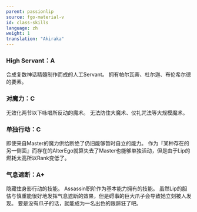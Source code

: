 ```yaml
---
parent: passionlip
source: fgo-material-v
id: class-skills
language: zh
weight: 1
translation: "Akiraka"
---
```


### High Servant：A

合成复数神话精髓制作而成的人工Servant。
拥有帕尔瓦蒂、杜尔迦、布伦希尔德的要素。

### 对魔力：C

无效化两节以下咏唱所反动的魔术。
无法防住大魔术、仪礼咒法等大规模魔术。

### 单独行动：C

即使来自Master的魔力供给断绝了仍旧能够暂时自立的能力。
作为『某种存在的另一侧面』而存在的AlterEgo就算失去了Master也能够单独活动，但是由于Lip的燃耗太高所以Rank变低了。

### 气息遮断：A+

隐藏住身影行动的技能。
Assassin职阶作为基本能力拥有的技能。
虽然Lip的胆怯与慎重能很好地发挥气息遮断的效果，但是碍事的巨大爪子会导致她立刻被人发现。
要是没有爪子的话，就能成为一名出色的跟踪狂了吧。
